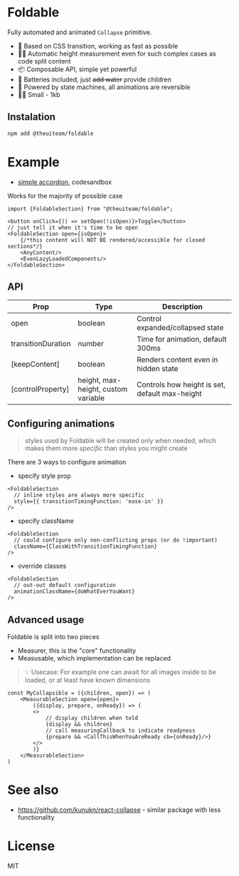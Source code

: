 # Foldable

Fully automated and animated `Collapse` primitive.

- 🚀 Based on CSS transition, working as fast as possible
- 👩‍🔬 Automatic height measurement even for such complex cases as code split content
- 📦 Composable API, simple yet powerful
- 🔋 Batteries included, just ~~add water~~ provide children
- 🤖 Powered by state machines, all animations are reversible
- 👩‍👧 Small - 1kb

## Instalation

```bash
npm add @theuiteam/foldable
```

# Example

- [simple accordion](https://codesandbox.io/s/theuiteam-foldable-pk6bi6?file=/src/App.tsx), codesandbox

Works for the majority of possible case

```tsx
import {FoldableSection} from "@theuiteam/foldable";

<button onClick={() => setOpen(!isOpen)}>Toggle</button>
// just tell it when it's time to be open
<FoldableSection open={isOpen}>
    {/*this content will NOT BE rendered/accessible for closed sections*/}
    <AnyContent/>
    <EvenLazyLoadedComponents/>
</FoldableSection>
```

## API

| Prop               | Type                                | Description                                    |
| ------------------ | ----------------------------------- | ---------------------------------------------- |
| open               | boolean                             | Control expanded/collapsed state               |
| transitionDuration | number                              | Time for animation, default 300ms              |
| [keepContent]      | boolean                             | Renders content even in hidden state           |
| [controlProperty]  | height, max-height, custom variable | Controls how height is set, default max-height |

## Configuring animations

> styles used by Foldable will be created only when needed, which makes them
> more _specific_ than styles you might create

There are 3 ways to configure animation

- specify style prop

```tsx
<FoldableSection
  // inline styles are always more specific
  style={{ transitionTimingFunction: 'ease-in' }}
/>
```

- specify className

```tsx
<FoldableSection
  // could configure only non-conflicting props (or do !important)
  className={ClassWithTransitionTimingFunction}
/>
```

- override classes

```tsx
<FoldableSection
  // out-out default configuration
  animationClassName={doWhatEverYouWant}
/>
```

## Advanced usage

Foldable is split into two pieces

- Measurer, this is the "core" functionality
- Measusable, which implementation can be replaced

> 💡 Usecase: For example one can await for all images inside to be loaded, or at least have known dimensions

```tsx
const MyCollapsible = ({children, open}) => (
    <MeasurableSection open={open}>
        ({display, prepare, onReady}) => (
        <>
            // display children when told
            {display && children}
            // call measuringCallback to indicate readyness
            {prepare && <CallThisWhenYouAreReady cb={onReady}/>}
        </>
        )}
    </MeasurableSection>
)
```

# See also

- https://github.com/kunukn/react-collapse - similar package with less functionality

# License

MIT
